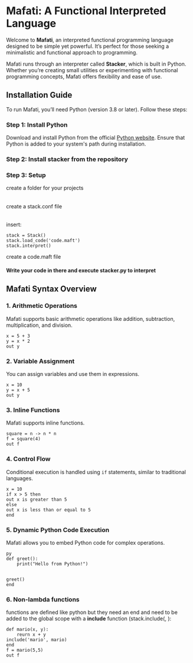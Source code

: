 # Mafati: A Functional Interpreted Language

Welcome to **Mafati**, an interpreted functional programming language designed to be simple yet powerful.
It’s perfect for those seeking a minimalistic and functional approach to programming.

Mafati runs through an interpreter called **Stacker**, which is built in Python. Whether you’re creating small utilities or experimenting with functional programming concepts, Mafati offers flexibility and ease of use.

## Installation Guide

To run Mafati, you’ll need Python (version 3.8 or later). Follow these steps:

### Step 1: Install Python
Download and install Python from the official [Python website](https://www.python.org/downloads/). Ensure that Python is added to your system's path during installation.

### Step 2: Install stacker from the repository

### Step 3: Setup
create a folder for your projects
######
create a stack.conf file
######
insert:
```
stack = Stack()
stack.load_code('code.maft')
stack.interpret()
```
create a code.maft file
#### Write your code in there and execute stacker.py to interpret

## Mafati Syntax Overview

### 1. **Arithmetic Operations**
Mafati supports basic arithmetic operations like addition, subtraction, multiplication, and division.

```maf
x = 5 + 3
y = x * 2
out y  
```

### 2. **Variable Assignment**
You can assign variables and use them in expressions.

```maf
x = 10
y = x + 5
out y 
```

### 3. **Inline Functions**
Mafati supports inline functions.

```maf
square = n -> n * n
f = square(4)  
out f
```

### 4. **Control Flow**
Conditional execution is handled using `if` statements, similar to traditional languages.

```maf
x = 10
if x > 5 then
out x is greater than 5
else
out x is less than or equal to 5
end
```

### 5. **Dynamic Python Code Execution**
Mafati allows you to embed Python code for complex operations.

```maf
py
def greet():
    print("Hello from Python!")


greet()
end

```
### 6. **Non-lambda functions**
functions are defined like python but they need an end and need to be added to the global scope with a **include** function (stack.include(<name in the global scope>, <host scope function>):
```maf
def mario(x, y):
    reurn x + y
include('mario', mario)
end
f = mario(5,5)
out f
```
